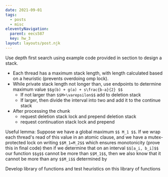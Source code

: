 ```yaml
---
date: 2021-09-01
tags:
  - posts
  - misc
eleventyNavigation:
  parent: eecs587
  key: hw_3
layout: layouts/post.njk
---
```


Use depth first search using example code provided in section to design a 
stack.


* Each thread has a maximum stack length, with length calculated based on a heuristic (prevents overdoing omp lock).
* While private stack length not longer than, use endpoints to determine maximum value `$$g(b) + g(a) + s\frac{b-a}{2} $$`
  * If not larger than `$$M+\varepsilon$$` add to deletion stack
  * If larger, then divide the interval into two and add it to the continue stack
* After processing the chunk
  * request deletion stack lock and prepend deletion stack
  * request continuation stack lock and prepend 

Useful lemma:
Suppose we have a global maximum `$$ M_1 $$`. If we wrap each thread's read of this value in an atomic 
clause, and we have a mutex-protected lock on writing `$$M_1=M_2$$` which ensures monotonicity (prove this in final code)
then if we determine that on an interval `$$[a_i, b_i]$$` our function `$$g$$` cannot be more than `$$M_1$$`, then
we also know that it cannot be more than any `$$M_i$$` determined by 


Develop library of functions and test heuristics on this library of functions